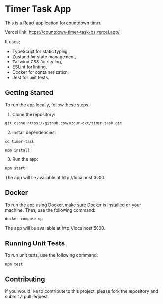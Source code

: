 # Timer Task App
This is a React application for countdown timer.

Vercel link: https://countdown-timer-task-bs.vercel.app/ 

It uses;

* TypeScript for static typing, 
* Zustand for state management, 
* Tailwind CSS for styling, 
* ESLint for linting, 
* Docker for containerization,
* Jest for unit tests.

## Getting Started
To run the app locally, follow these steps:

1. Clone the repository:

`git clone https://github.com/ozgur-okt/timer-task.git`

2. Install dependencies:

`cd timer-task`

`npm install`


3. Run the app:

`npm start`

The app will be available at http://localhost:3000.

## Docker

To run the app using Docker, make sure Docker is installed on your machine. Then, use the following command:
 
`docker compose up`

The app will be available at http://localhost:5000.

## Running Unit Tests

To run unit tests, use the following command:

`npm test`

## Contributing

If you would like to contribute to this project, please fork the repository and submit a pull request. 
